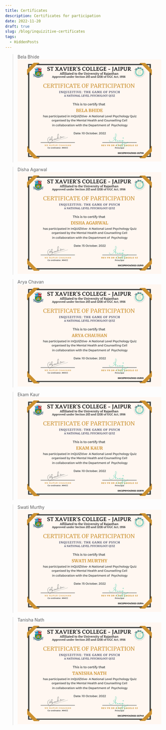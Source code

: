 ```yaml
---
title: Certificates
description: Certificates for participation
date: 2022-11-20
draft: true
slug: /blog/inquizitive-certificates
tags:
  - HiddenPosts
---
```


> Bela Bhide
> ![Bela Bhide](./BelaBhide.png)

> Disha Agarwal
> ![Disha Agarwal](./DishaAgarwal.png)

> Arya Chavan
> ![Arya Chauhan](./AryaChauhan.png)

> Ekam Kaur
> ![Ekam Kaur](./EkamKaur.png)

> Swati Murthy
> ![Swati Murthy](./SwatiMurthy.png)

> Tanisha Nath
> ![Tanisha Nath](./TanishaNath.png)
